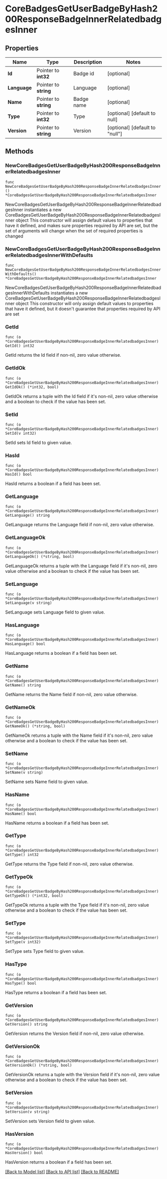 # CoreBadgesGetUserBadgeByHash200ResponseBadgeInnerRelatedbadgesInner

## Properties

Name | Type | Description | Notes
------------ | ------------- | ------------- | -------------
**Id** | Pointer to **int32** | Badge id | [optional] 
**Language** | Pointer to **string** | Language | [optional] 
**Name** | Pointer to **string** | Badge name | [optional] 
**Type** | Pointer to **int32** | Type | [optional] [default to null]
**Version** | Pointer to **string** | Version | [optional] [default to "null"]

## Methods

### NewCoreBadgesGetUserBadgeByHash200ResponseBadgeInnerRelatedbadgesInner

`func NewCoreBadgesGetUserBadgeByHash200ResponseBadgeInnerRelatedbadgesInner() *CoreBadgesGetUserBadgeByHash200ResponseBadgeInnerRelatedbadgesInner`

NewCoreBadgesGetUserBadgeByHash200ResponseBadgeInnerRelatedbadgesInner instantiates a new CoreBadgesGetUserBadgeByHash200ResponseBadgeInnerRelatedbadgesInner object
This constructor will assign default values to properties that have it defined,
and makes sure properties required by API are set, but the set of arguments
will change when the set of required properties is changed

### NewCoreBadgesGetUserBadgeByHash200ResponseBadgeInnerRelatedbadgesInnerWithDefaults

`func NewCoreBadgesGetUserBadgeByHash200ResponseBadgeInnerRelatedbadgesInnerWithDefaults() *CoreBadgesGetUserBadgeByHash200ResponseBadgeInnerRelatedbadgesInner`

NewCoreBadgesGetUserBadgeByHash200ResponseBadgeInnerRelatedbadgesInnerWithDefaults instantiates a new CoreBadgesGetUserBadgeByHash200ResponseBadgeInnerRelatedbadgesInner object
This constructor will only assign default values to properties that have it defined,
but it doesn't guarantee that properties required by API are set

### GetId

`func (o *CoreBadgesGetUserBadgeByHash200ResponseBadgeInnerRelatedbadgesInner) GetId() int32`

GetId returns the Id field if non-nil, zero value otherwise.

### GetIdOk

`func (o *CoreBadgesGetUserBadgeByHash200ResponseBadgeInnerRelatedbadgesInner) GetIdOk() (*int32, bool)`

GetIdOk returns a tuple with the Id field if it's non-nil, zero value otherwise
and a boolean to check if the value has been set.

### SetId

`func (o *CoreBadgesGetUserBadgeByHash200ResponseBadgeInnerRelatedbadgesInner) SetId(v int32)`

SetId sets Id field to given value.

### HasId

`func (o *CoreBadgesGetUserBadgeByHash200ResponseBadgeInnerRelatedbadgesInner) HasId() bool`

HasId returns a boolean if a field has been set.

### GetLanguage

`func (o *CoreBadgesGetUserBadgeByHash200ResponseBadgeInnerRelatedbadgesInner) GetLanguage() string`

GetLanguage returns the Language field if non-nil, zero value otherwise.

### GetLanguageOk

`func (o *CoreBadgesGetUserBadgeByHash200ResponseBadgeInnerRelatedbadgesInner) GetLanguageOk() (*string, bool)`

GetLanguageOk returns a tuple with the Language field if it's non-nil, zero value otherwise
and a boolean to check if the value has been set.

### SetLanguage

`func (o *CoreBadgesGetUserBadgeByHash200ResponseBadgeInnerRelatedbadgesInner) SetLanguage(v string)`

SetLanguage sets Language field to given value.

### HasLanguage

`func (o *CoreBadgesGetUserBadgeByHash200ResponseBadgeInnerRelatedbadgesInner) HasLanguage() bool`

HasLanguage returns a boolean if a field has been set.

### GetName

`func (o *CoreBadgesGetUserBadgeByHash200ResponseBadgeInnerRelatedbadgesInner) GetName() string`

GetName returns the Name field if non-nil, zero value otherwise.

### GetNameOk

`func (o *CoreBadgesGetUserBadgeByHash200ResponseBadgeInnerRelatedbadgesInner) GetNameOk() (*string, bool)`

GetNameOk returns a tuple with the Name field if it's non-nil, zero value otherwise
and a boolean to check if the value has been set.

### SetName

`func (o *CoreBadgesGetUserBadgeByHash200ResponseBadgeInnerRelatedbadgesInner) SetName(v string)`

SetName sets Name field to given value.

### HasName

`func (o *CoreBadgesGetUserBadgeByHash200ResponseBadgeInnerRelatedbadgesInner) HasName() bool`

HasName returns a boolean if a field has been set.

### GetType

`func (o *CoreBadgesGetUserBadgeByHash200ResponseBadgeInnerRelatedbadgesInner) GetType() int32`

GetType returns the Type field if non-nil, zero value otherwise.

### GetTypeOk

`func (o *CoreBadgesGetUserBadgeByHash200ResponseBadgeInnerRelatedbadgesInner) GetTypeOk() (*int32, bool)`

GetTypeOk returns a tuple with the Type field if it's non-nil, zero value otherwise
and a boolean to check if the value has been set.

### SetType

`func (o *CoreBadgesGetUserBadgeByHash200ResponseBadgeInnerRelatedbadgesInner) SetType(v int32)`

SetType sets Type field to given value.

### HasType

`func (o *CoreBadgesGetUserBadgeByHash200ResponseBadgeInnerRelatedbadgesInner) HasType() bool`

HasType returns a boolean if a field has been set.

### GetVersion

`func (o *CoreBadgesGetUserBadgeByHash200ResponseBadgeInnerRelatedbadgesInner) GetVersion() string`

GetVersion returns the Version field if non-nil, zero value otherwise.

### GetVersionOk

`func (o *CoreBadgesGetUserBadgeByHash200ResponseBadgeInnerRelatedbadgesInner) GetVersionOk() (*string, bool)`

GetVersionOk returns a tuple with the Version field if it's non-nil, zero value otherwise
and a boolean to check if the value has been set.

### SetVersion

`func (o *CoreBadgesGetUserBadgeByHash200ResponseBadgeInnerRelatedbadgesInner) SetVersion(v string)`

SetVersion sets Version field to given value.

### HasVersion

`func (o *CoreBadgesGetUserBadgeByHash200ResponseBadgeInnerRelatedbadgesInner) HasVersion() bool`

HasVersion returns a boolean if a field has been set.


[[Back to Model list]](../README.md#documentation-for-models) [[Back to API list]](../README.md#documentation-for-api-endpoints) [[Back to README]](../README.md)


